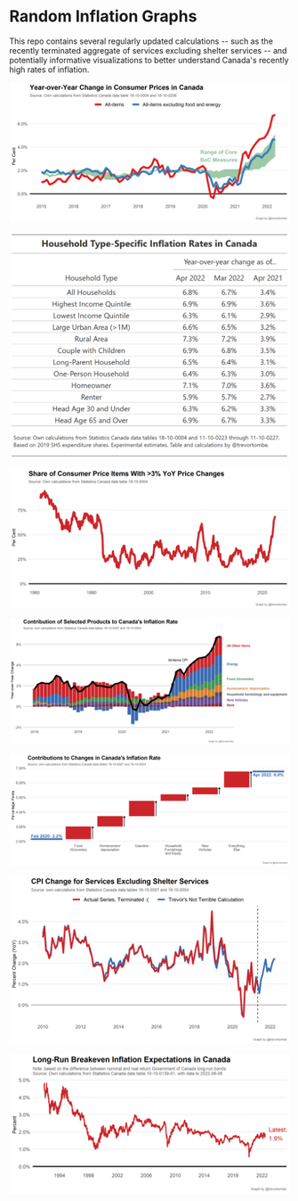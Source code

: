 # Random Inflation Graphs

This repo contains several regularly updated calculations -- such as the recently terminated aggregate of services excluding shelter services -- and potentially informative visualizations to better understand Canada's recently high rates of inflation.

![](Plots/CoreInflation.png)

![](Plots/PersonalInflation.png)

![](Plots/ProductShare3Plus.png)

![](Plots/MainDecomposition.png)

![](Plots/ChangeFeb2020.png)

![](Plots/ServicesExShelter.png)

![](Plots/Expectations.png)
